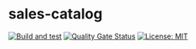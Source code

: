 # sales-catalog

[![Build and test](https://github.com/groot-mg/identity-service/actions/workflows/identity-ci.yml/badge.svg)](https://github.com/groot-mg/identity-service/actions/workflows/identity-ci.yml) [![Quality Gate Status](https://sonarcloud.io/api/project_badges/measure?project=groot-mg_sales-catalog&metric=alert_status)](https://sonarcloud.io/summary/new_code?id=groot-mg_sales-catalog) [![License: MIT](https://img.shields.io/badge/License-MIT-green.svg)](https://github.com/groot-mg/sales-catalog/blob/main/LICENSE)

